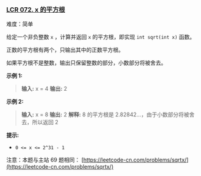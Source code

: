 ### [LCR 072. x 的平方根](https://leetcode.cn/problems/jJ0w9p/)

难度：简单

给定一个非负整数 `x` ，计算并返回 `x` 的平方根，即实现 `int sqrt(int x)` 函数。

正数的平方根有两个，只输出其中的正数平方根。

如果平方根不是整数，输出只保留整数的部分，小数部分将被舍去。

**示例 1:**

> **输入:** x = 4
> **输出:** 2

**示例 2:**

> **输入:** x = 8
> **输出:** 2
> **解释:** 8 的平方根是 2.82842...，由于小数部分将被舍去，所以返回 2

**提示:**

- `0 <= x <= 2^31 - 1`

注意：本题与主站 69 题相同： [https://leetcode-cn.com/problems/sqrtx/](https://leetcode-cn.com/problems/sqrtx/)
